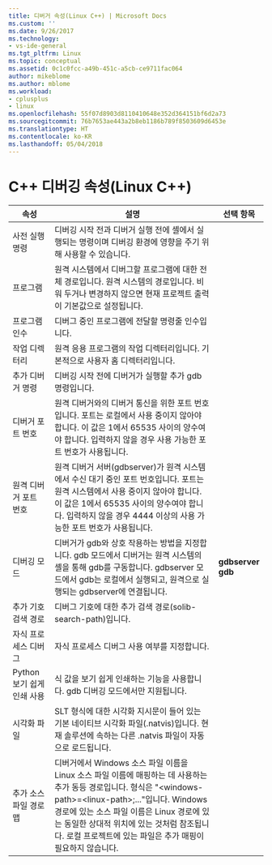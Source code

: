 ```yaml
---
title: 디버거 속성(Linux C++) | Microsoft Docs
ms.custom: ''
ms.date: 9/26/2017
ms.technology:
- vs-ide-general
ms.tgt_pltfrm: Linux
ms.topic: conceptual
ms.assetid: 0c1c0fcc-a49b-451c-a5cb-ce9711fac064
author: mikeblome
ms.author: mblome
ms.workload:
- cplusplus
- linux
ms.openlocfilehash: 55f07d8903d8110410648e352d364151bf6d2a73
ms.sourcegitcommit: 76b7653ae443a2b8eb1186b789f8503609d6453e
ms.translationtype: HT
ms.contentlocale: ko-KR
ms.lasthandoff: 05/04/2018
---
```

# <a name="c-debugging-properties-linux-c"></a>C++ 디버깅 속성(Linux C++)

속성 | 설명 | 선택 항목
--- | ---| ---
사전 실행 명령 | 디버깅 시작 전과 디버거 실행 전에 셸에서 실행되는 명령이며 디버깅 환경에 영향을 주기 위해 사용할 수 있습니다.
프로그램 | 원격 시스템에서 디버그할 프로그램에 대한 전체 경로입니다. 원격 시스템의 경로입니다. 비워 두거나 변경하지 않으면 현재 프로젝트 출력이 기본값으로 설정됩니다.
프로그램 인수 | 디버그 중인 프로그램에 전달할 명령줄 인수입니다.
작업 디렉터리 | 원격 응용 프로그램의 작업 디렉터리입니다. 기본적으로 사용자 홈 디렉터리입니다.
추가 디버거 명령 | 디버깅 시작 전에 디버거가 실행할 추가 gdb 명령입니다.
디버거 포트 번호 | 원격 디버거와의 디버거 통신을 위한 포트 번호입니다. 포트는 로컬에서 사용 중이지 않아야 합니다. 이 값은 1에서 65535 사이의 양수여야 합니다. 입력하지 않을 경우 사용 가능한 포트 번호가 사용됩니다.
원격 디버거 포트 번호 | 원격 디버거 서버(gdbserver)가 원격 시스템에서 수신 대기 중인 포트 번호입니다. 포트는 원격 시스템에서 사용 중이지 않아야 합니다. 이 값은 1에서 65535 사이의 양수여야 합니다. 입력하지 않을 경우 4444 이상의 사용 가능한 포트 번호가 사용됩니다.
디버깅 모드 | 디버거가 gdb와 상호 작용하는 방법을 지정합니다. gdb 모드에서 디버거는 원격 시스템의 셸을 통해 gdb를 구동합니다. gdbserver 모드에서 gdb는 로컬에서 실행되고, 원격으로 실행되는 gdbserver에 연결됩니다. | **gdbserver**<br>**gdb**<br>
추가 기호 검색 경로 | 디버그 기호에 대한 추가 검색 경로(solib-search-path)입니다.
자식 프로세스 디버그 | 자식 프로세스 디버그 사용 여부를 지정합니다.
Python 보기 쉽게 인쇄 사용 | 식 값을 보기 쉽게 인쇄하는 기능을 사용합니다. gdb 디버깅 모드에서만 지원됩니다.
시각화 파일 | SLT 형식에 대한 시각화 지시문이 들어 있는 기본 네이티브 시각화 파일(.natvis)입니다. 현재 솔루션에 속하는 다른 .natvis 파일이 자동으로 로드됩니다.
추가 소스 파일 경로 맵 | 디버거에서 Windows 소스 파일 이름을 Linux 소스 파일 이름에 매핑하는 데 사용하는 추가 동등 경로입니다. 형식은 "\<windows-path>=\<linux-path>;..."입니다. Windows 경로에 있는 소스 파일 이름은 Linux 경로에 있는 동일한 상대적 위치에 있는 것처럼 참조됩니다. 로컬 프로젝트에 있는 파일은 추가 매핑이 필요하지 않습니다.
